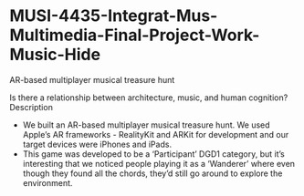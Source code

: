 # MUSI-4435-Integrat-Mus-Multimedia-Final-Project-Work-Music-Hide
AR-based multiplayer musical treasure hunt

Is there a relationship between architecture, music, and human cognition?
Description
- We built an AR-based multiplayer musical treasure hunt. We used
Apple’s AR frameworks - RealityKit and ARKit for development and
our target devices were iPhones and iPads.
- This game was developed to be a ‘Participant’ DGD1 category, but it’s
interesting that we noticed people playing it as a ‘Wanderer’ where
even though they found all the chords, they’d still go around to
explore the environment.
